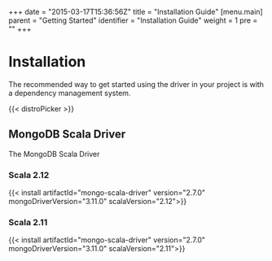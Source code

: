 +++
date = "2015-03-17T15:36:56Z"
title = "Installation Guide"
[menu.main]
  parent = "Getting Started"
  identifier = "Installation Guide"
  weight = 1
  pre = "<i class='fa'></i>"
+++

# Installation

The recommended way to get started using the driver in your project is with a dependency management system.

{{< distroPicker >}}

## MongoDB Scala Driver
The MongoDB Scala Driver

### Scala 2.12

{{< install artifactId="mongo-scala-driver" version="2.7.0" mongoDriverVersion="3.11.0" scalaVersion="2.12">}}

### Scala 2.11

{{< install artifactId="mongo-scala-driver" version="2.7.0" mongoDriverVersion="3.11.0" scalaVersion="2.11">}}
